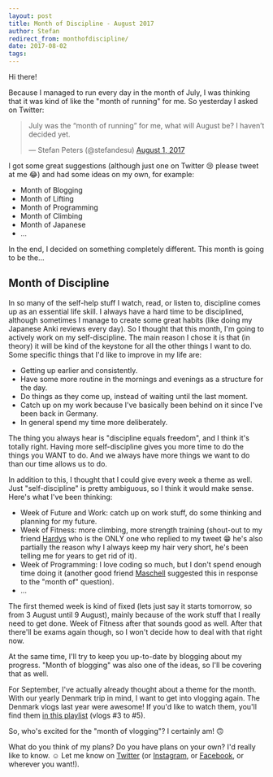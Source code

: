 ```yaml
---
layout: post
title: Month of Discipline - August 2017
author: Stefan
redirect_from: monthofdiscipline/
date: 2017-08-02
tags:
---
```


Hi there!

Because I managed to run every day in the month of July, I was thinking that it was kind of like the "month of running" for me. So yesterday I asked on Twitter:

<blockquote class="twitter-tweet" data-lang="en"><p lang="en" dir="ltr">July was the “month of running” for me, what will August be? I haven’t decided yet.</p>&mdash; Stefan Peters (@stefandesu) <a href="https://twitter.com/stefandesu/status/892394917477199872">August 1, 2017</a></blockquote> 

I got some great suggestions (although just one on Twitter 😢 please tweet at me 😂) and had some ideas on my own, for example:

- Month of Blogging
- Month of Lifting
- Month of Programming
- Month of Climbing
- Month of Japanese
- ...

In the end, I decided on something completely different. This month is going to be the...

## Month of Discipline
In so many of the self-help stuff I watch, read, or listen to, discipline comes up as an essential life skill. I always have a hard time to be disciplined, although sometimes I manage to create some great habits (like doing my Japanese Anki reviews every day). So I thought that this month, I'm going to actively work on my self-discipline. The main reason I chose it is that (in theory) it will be kind of the keystone for all the other things I want to do. Some specific things that I'd like to improve in my life are:

- Getting up earlier and consistently.
- Have some more routine in the mornings and evenings as a structure for the day.
- Do things as they come up, instead of waiting until the last moment.
- Catch up on my work because I've basically been behind on it since I've been back in Germany.
- In general spend my time more deliberately.

The thing you always hear is "discipline equals freedom", and I think it's totally right. Having more self-discipline gives you more time to do the things you WANT to do. And we always have more things we want to do than our time allows us to do.

In addition to this, I thought that I could give every week a theme as well. Just "self-discipline" is pretty ambiguous, so I think it would make sense. Here's what I've been thinking:

- Week of Future and Work: catch up on work stuff, do some thinking and planning for my future.
- Week of Fitness: more climbing, more strength training (shout-out to my friend [Hardys](https://twitter.com/xHardysX) who is the ONLY one who replied to my tweet 😁 he's also partially the reason why I always keep my hair very short, he's been telling me for years to get rid of it).
- Week of Programming: I love coding so much, but I don't spend enough time doing it (another good friend [Maschell](https://twitter.com/MaschellDev) suggested this in response to the "month of" question).
- ...

The first themed week is kind of fixed (lets just say it starts tomorrow, so from 3 August until 9 August), mainly because of the work stuff that I really need to get done. Week of Fitness after that sounds good as well. After that there'll be exams again though, so I won't decide how to deal with that right now.

At the same time, I'll try to keep you up-to-date by blogging about my progress. "Month of blogging" was also one of the ideas, so I'll be covering that as well.

For September, I've actually already thought about a theme for the month. With our yearly Denmark trip in mind, I want to get into vlogging again. The Denmark vlogs last year were awesome! If you'd like to watch them, you'll find them [in this playlist](https://www.youtube.com/playlist?list=PL1qaajXaSzv-5fbSslvDtx6UavwFnh1Sn) (vlogs #3 to #5).

So, who's excited for the "month of vlogging"? I certainly am! 🙃

What do you think of my plans? Do you have plans on your own? I'd really like to know. ☺️ Let me know on [Twitter](https://twitter.com/stefandesu) (or [Instagram](https://www.instagram.com/stefandesu/), or [Facebook](https://www.facebook.com/stefandesu), or wherever you want!).
